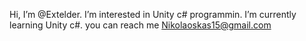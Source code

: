 Hi, I’m @Extelder. I’m interested in Unity c# programmin. I’m currently learning Unity c#. you can reach me Nikolaoskas15@gmail.com

